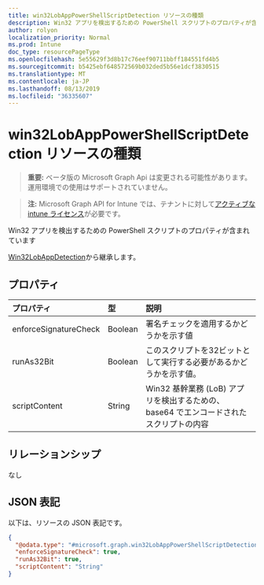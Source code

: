```yaml
---
title: win32LobAppPowerShellScriptDetection リソースの種類
description: Win32 アプリを検出するための PowerShell スクリプトのプロパティが含まれています
author: rolyon
localization_priority: Normal
ms.prod: Intune
doc_type: resourcePageType
ms.openlocfilehash: 5e55629f3d8b17c76eef90711bbff184551fd4b5
ms.sourcegitcommit: b5425ebf648572569b032ded5b56e1dcf3830515
ms.translationtype: MT
ms.contentlocale: ja-JP
ms.lasthandoff: 08/13/2019
ms.locfileid: "36335607"
---
```

# <a name="win32lobapppowershellscriptdetection-resource-type"></a>win32LobAppPowerShellScriptDetection リソースの種類

> **重要:** ベータ版の Microsoft Graph Api は変更される可能性があります。運用環境での使用はサポートされていません。

> **注:** Microsoft Graph API for Intune では、テナントに対して[アクティブな intune ライセンス](https://go.microsoft.com/fwlink/?linkid=839381)が必要です。

Win32 アプリを検出するための PowerShell スクリプトのプロパティが含まれています


[Win32LobAppDetection](../resources/intune-apps-win32lobappdetection.md)から継承します。

## <a name="properties"></a>プロパティ
|プロパティ|型|説明|
|:---|:---|:---|
|enforceSignatureCheck|Boolean|署名チェックを適用するかどうかを示す値|
|runAs32Bit|Boolean|このスクリプトを32ビットとして実行する必要があるかどうかを示す値。|
|scriptContent|String|Win32 基幹業務 (LoB) アプリを検出するための、base64 でエンコードされたスクリプトの内容|

## <a name="relationships"></a>リレーションシップ
なし

## <a name="json-representation"></a>JSON 表記
以下は、リソースの JSON 表記です。
<!-- {
  "blockType": "resource",
  "@odata.type": "microsoft.graph.win32LobAppPowerShellScriptDetection"
}
-->
``` json
{
  "@odata.type": "#microsoft.graph.win32LobAppPowerShellScriptDetection",
  "enforceSignatureCheck": true,
  "runAs32Bit": true,
  "scriptContent": "String"
}
```



